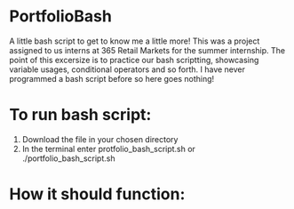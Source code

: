 # PortfolioBash
A little bash script to get to know me a little more! This was a project assigned to us interns at 365 Retail Markets for the summer internship. The point of this excersize is to practice our bash scriptting, showcasing variable usages, conditional operators and so forth. I have never programmed a bash script before so here goes nothing!

# To run bash script:
1. Download the file in your chosen directory
2. In the terminal enter protfolio_bash_script.sh or ./portfolio_bash_script.sh

# How it should function:
